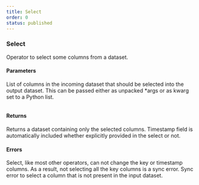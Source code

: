 ```yaml
---
title: Select
order: 0
status: published
---
```

### Select
Operator to select some columns from a dataset.

#### Parameters

<Expandable title="columns" type="List[str]">
List of columns in the incoming dataset that should be selected into the output
dataset. This can be passed either as unpacked *args or as kwarg set to a Python 
list.
</Expandable>

<pre snippet="api-reference/operators/select#basic" status="success"
    message="Selecting uid, height & weight columns" highlight="22">
</pre>

#### Returns
<Expandable type="Dataset">
Returns a dataset containing only the selected columns. Timestamp field is 
automatically included whether explicitly provided in the select or not.
</Expandable>

#### Errors
<Expandable title="Not selecting all key columns">
Select, like most other operators, can not change the key or timestamp columns.
As a result, not selecting all the key columns is a sync error.
</Expandable>

<Expandable title="Selecting non-existent column">
Sync error to select a column that is not present in the input dataset.
</Expandable>

<pre snippet="api-reference/operators/select#missing_key" status="error"
    message="Did not select key uid" highlight="16">
</pre>
<pre snippet="api-reference/operators/select#missing_column" status="error"
    message="Selecting non-existent column" highlight="17">
</pre>